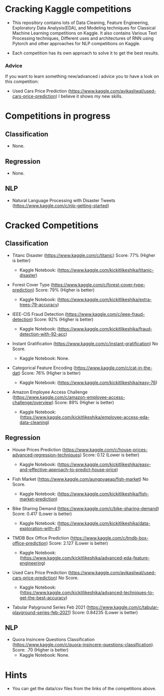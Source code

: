 # Cracking Kaggle competitions

- This repository contains lots of Data Cleaning, Feature Engineering, Exploratory Data Analysis(EDA), and Modeling techniques for Classical Machine Learning competitions on Kaggle. It also contains Various Text Processing techniques, Different uses and architectures of RNN using Pytorch and other approaches for NLP competitions on Kaggle.

- Each competition has its own approach to solve it to get the best results.

### Advice
If you want to learn something new/advanced i advice you to have a look on this competition:
- Used Cars Price Prediction (https://www.kaggle.com/avikasliwal/used-cars-price-prediction)
I believe it shows my new skills.

# Competitions in progress

## Classification
- None.

## Regression
- None.

## NLP
- Natural Language Processing with Disaster Tweets (https://www.kaggle.com/c/nlp-getting-started)


# Cracked Competitions

## Classification

- Titanc Disaster (https://www.kaggle.com/c/titanic)
Score: 77% (Higher is better)
	- Kaggle Notebook: (https://www.kaggle.com/kickitlikeshika/titanic-disaster)


- Forest Cover Type (https://www.kaggle.com/c/forest-cover-type-prediction)
Score: 79% (Higher is better)
	- Kaggle Notebook: (https://www.kaggle.com/kickitlikeshika/extra-trees-79-accuracy)


- IEEE-CIS Fraud Detection (https://www.kaggle.com/c/ieee-fraud-detection)
Score: 92% (Higher is better)
	- Kaggle Notebook: (https://www.kaggle.com/kickitlikeshika/fraud-detection-with-92-acc)


- Instant Gratification (https://www.kaggle.com/c/instant-gratification)
No Score.
	- Kaggle Notebook: None.
	

- Categorical Feature Encoding (https://www.kaggle.com/c/cat-in-the-dat)
Score: 76% (Higher is better)
	- Kaggle Notebook: (https://www.kaggle.com/kickitlikeshika/easy-76)


- Amazon Employee Access Challenge (https://www.kaggle.com/c/amazon-employee-access-challenge/overview)
Score: 89% (Higher is better)
	- Kaggle Notebook: (https://www.kaggle.com/kickitlikeshika/employee-access-eda-data-cleaning)


## Regression

- House Prices Prediction (https://www.kaggle.com/c/house-prices-advanced-regression-techniques)
Score: 0.12 (Lower is better)
	- Kaggle Notebook: (https://www.kaggle.com/kickitlikeshika/easy-and-effective-approach-to-predict-house-price)


- Fish Market (https://www.kaggle.com/aungpyaeap/fish-market)
No Score.
	- Kaggle Notebook: (https://www.kaggle.com/kickitlikeshika/fish-market-prediction)


- Bike Sharing Demand (https://www.kaggle.com/c/bike-sharing-demand)
Score: 0.417 (Lower is better)
	- Kaggle Notebook: (https://www.kaggle.com/kickitlikeshika/data-exploration-with-41)


- TMDB Box Office Prediction (https://www.kaggle.com/c/tmdb-box-office-prediction)
Score: 2.127 (Lower is better)
	- Kaggle Notebook: (https://www.kaggle.com/kickitlikeshika/advanced-eda-feature-engineering)


- Used Cars Price Prediction (https://www.kaggle.com/avikasliwal/used-cars-price-prediction)
No Score.
	- Kaggle Notebook: (https://www.kaggle.com/kickitlikeshika/advanced-techniques-to-get-the-best-accuracy)

- Tabular Palyground Series Feb 2021 (https://www.kaggle.com/c/tabular-playground-series-feb-2021)
Score: 0.84235 (Lower is better)

## NLP

- Quora Insincere Questions Classification (https://www.kaggle.com/c/quora-insincere-questions-classification). 
Score: .70 (Higher is better)
	- Kaggle Notebook: None.


# Hints
- You can get the data/csv files from the links of the competitions above.
